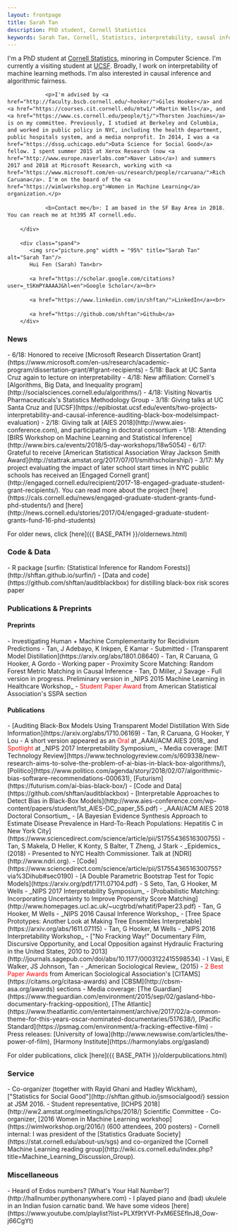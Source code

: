 ```yaml
---
layout: frontpage
title: Sarah Tan
description: PhD student, Cornell Statistics
keywords: Sarah Tan, Cornell, Statistics, interpretability, causal inference
---
```


<div class="row-fluid" id="about">
        <div class="span8">
                <p>I'm a PhD student at <a href="https://stat.cornell.edu/">Cornell Statistics</a>, minoring in Computer Science. I'm currently a visiting student at <a href="https://epibiostat.ucsf.edu/">UCSF</a>. Broadly, I work on interpretability of machine learning methods. I'm also interested in causal inference and algorithmic fairness.</p>
                
                <p>I'm advised by <a href="http://faculty.bscb.cornell.edu/~hooker/">Giles Hooker</a> and <a href="https://courses.cit.cornell.edu/mtw1/">Martin Wells</a>, and <a href="https://www.cs.cornell.edu/people/tj/">Thorsten Joachims</a> is on my committee. Previously, I studied at Berkeley and Columbia, and worked in public policy in NYC, including the health department, public hospitals system, and a media nonprofit. In 2014, I was a <a href="https://dssg.uchicago.edu">Data Science for Social Good</a> fellow. I spent summer 2015 at Xerox Research (now <a href="http://www.europe.naverlabs.com">Naver Labs</a>) and summers 2017 and 2018 at Microsoft Research, working with <a href="https://www.microsoft.com/en-us/research/people/rcaruana/">Rich Caruana</a>. I'm on the board of the <a href="https://wimlworkshop.org">Women in Machine Learning</a> organization.</p>
                
                <b>Contact me</b>: I am based in the SF Bay Area in 2018. You can reach me at ht395 AT cornell.edu.

        </div>

        <div class="span4">
           <img src="picture.png" width = "95%" title="Sarah Tan" alt="Sarah Tan"/>
           Hui Fen (Sarah) Tan<br>
         
           <a href="https://scholar.google.com/citations?user=_tSKmPYAAAAJ&hl=en">Google Scholar</a><br>

           <a href="https://www.linkedin.com/in/shftan/">LinkedIn</a><br>

           <a href="https://github.com/shftan">Github</a>
        </div>
</div>

<div class="row-fluid" id="contact"></div>

<div class="row-fluid" id="news"><h3>News</h3>
</div>
- 6/18: Honored to receive [Microsoft Research Dissertation Grant](https://www.microsoft.com/en-us/research/academic-program/dissertation-grant/#!grant-recipients)
- 5/18: Back at UC Santa Cruz again to lecture on interpretability
- 4/18: New affiliation: Cornell's [Algorithms, Big Data, and Inequality program](http://socialsciences.cornell.edu/algorithms/)
- 4/18: Visiting Novartis Pharmaceuticals's Statistics Methodology Group
- 3/18: Giving talks at UC Santa Cruz and [UCSF](https://epibiostat.ucsf.edu/events/two-projects-interpretability-and-causal-inference-auditing-black-box-modelsimpact-evaluation)
- 2/18: Giving talk at [AIES 2018](http://www.aies-conference.com), and participating in doctoral consortium
- 1/18: Attending [BIRS Workshop on Machine Learning and Statistical Inference](http://www.birs.ca/events/2018/5-day-workshops/18w5054)
- 6/17: Grateful to receive [American Statistical Association Wray Jackson Smith Award](http://stattrak.amstat.org/2017/07/01/smithscholarship/)
- 3/17: My project evaluating the impact of later school start times in NYC public schools has received an [Engaged Cornell grant](http://engaged.cornell.edu/recipient/2017-18-engaged-graduate-student-grant-recipients/). You can read more about the project [here](https://cals.cornell.edu/news/engaged-graduate-student-grants-fund-phd-students/) and [here](http://news.cornell.edu/stories/2017/04/engaged-graduate-student-grants-fund-16-phd-students)

For older news, click [here]({{ BASE_PATH }}/oldernews.html)

<div class="row-fluid" id="code"><h3>Code & Data</h3>
</div>
- R package [surfin: (Statistical Inference for Random Forests)](http://shftan.github.io/surfin/)
- [Data and code](https://github.com/shftan/auditblackbox) for distilling black-box risk scores paper

<div class="row-fluid" id="publications"><h3>Publications & Preprints</h3>
<h4>Preprints</h4>
</div>
- Investigating Human + Machine Complementarity for Recidivism Predictions
   - Tan, J Adebayo, K Inkpen, E Kamar
   - Submitted
- [Transparent Model Distillation](https://arxiv.org/abs/1801.08640)
   - Tan, R Caruana, G Hooker, A Gordo
   - Working paper
- Proximity Score Matching: Random Forest Metric Matching in Causal Inference
   - Tan, D Miller, J Savage
   - Full version in progress. Preliminary version in _NIPS 2015 Machine Learning in Healthcare Workshop_
   - <span style="color:red">Student Paper Award</span> from American Statistical Association's SSPA section
<h4>Publications</h4>
- [Auditing Black-Box Models Using Transparent Model Distillation With Side Information](https://arxiv.org/abs/1710.06169)
   - Tan, R Caruana, G Hooker, Y Lou
   - A short version appeared as an <span style="color:red">Oral</span> at _AAAI/ACM AIES 2018_ and <span style="color:red">Spotlight</span> at _NIPS 2017 Interpretability Symposium_
   - Media coverage: [MIT Technology Review](https://www.technologyreview.com/s/609338/new-research-aims-to-solve-the-problem-of-ai-bias-in-black-box-algorithms/), [Politico](https://www.politico.com/agenda/story/2018/02/07/algorithmic-bias-software-recommendations-000631), [Futurism](https://futurism.com/ai-bias-black-box/)
   - [Code and Data](https://github.com/shftan/auditblackbox)
- [Interpretable Approaches to Detect Bias in Black-Box Models](http://www.aies-conference.com/wp-content/papers/student/1st_AIES-DC_paper_55.pdf)
   - _AAAI/ACM AIES 2018 Doctoral Consortium_
- [A Bayesian Evidence Synthesis Approach to Estimate Disease Prevalence in Hard-To-Reach Populations: Hepatitis C in New York City](https://www.sciencedirect.com/science/article/pii/S1755436516300755)
   - Tan, S Makela, D Heller, K Konty, S Balter, T Zheng, J Stark
   - _Epidemics_ (2018)
   - Presented to NYC Health Commissioner. Talk at [NDRI](http://www.ndri.org). 
   - [Code](https://www.sciencedirect.com/science/article/pii/S1755436516300755?via%3Dihub#sec0190)
- [A Double Parametric Bootstrap Test for Topic Models](https://arxiv.org/pdf/1711.07104.pdf)
   - S Seto, Tan, G Hooker, M Wells 
   - _NIPS 2017 Interpretability Symposium_
- [Probabilistic Matching: Incorporating Uncertainty to Improve Propensity Score Matching](http://www.homepages.ucl.ac.uk/~ucgtrbd/whatif/Paper23.pdf)
   - Tan, G Hooker, M Wells 
   - _NIPS 2016 Causal Inference Workshop_
- [Tree Space Prototypes: Another Look at Making Tree Ensembles Interpretable](https://arxiv.org/abs/1611.07115)
   - Tan, G Hooker, M Wells
   - _NIPS 2016 Interpretability Workshop_
- ["No Fracking Way!" Documentary Film, Discursive Opportunity, and Local Opposition against Hydraulic Fracturing in the United States, 2010 to 2013](http://journals.sagepub.com/doi/abs/10.1177/0003122415598534)
   - I Vasi, E Walker, JS Johnson, Tan 
   - _American Sociological Review_ (2015)
   - <span style="color:red">2 Best Paper Awards</span> from American Sociological Association's [CITAMS](https://citams.org/citasa-awards) and [CBSM](http://cbsm-asa.org/awards) sections
   - Media coverage: [The Guardian](https://www.theguardian.com/environment/2015/sep/02/gasland-hbo-documentary-fracking-opposition), [The Atlantic](https://www.theatlantic.com/entertainment/archive/2017/02/a-common-theme-for-this-years-oscar-nominated-documentaries/517638/), [Pacific Standard](https://psmag.com/environment/a-fracking-effective-film)
   - Press releases: [University of Iowa](http://www.newswise.com/articles/the-power-of-film), [Harmony Institute](https://harmonylabs.org/gasland)

For older publications, click [here]({{ BASE_PATH }}/olderpublications.html)

<div class="row-fluid" id="service"><h3>Service</h3>
</div>
- Co-organizer (together with Rayid Ghani and Hadley Wickham), ["Statistics for Social Good"](http://shftan.github.io/jsmsocialgood/) session at JSM 2016.
- Student representative, [ICHPS 2018](http://ww2.amstat.org/meetings/ichps/2018/) Scientific Committee
- Co-organizer, [2016 Women in Machine Learning workshop](https://wimlworkshop.org/2016/) (600 attendees, 200 posters)
- Cornell internal: I was president of the [Statistics Graduate Society](https://stat.cornell.edu/about-us/sgs) and co-organized the [Cornell Machine Learning reading group](http://wiki.cs.cornell.edu/index.php?title=Machine_Learning_Discussion_Group).

<div class="row-fluid"><h3>Miscellaneous</h3>
</div>
- Heard of Erdos numbers? [What's Your Hall Number?](http://hallnumber.pythonanywhere.com)
- I played piano and (bad) ukulele in an Indian fusion carnatic band. We have some videos [here](https://www.youtube.com/playlist?list=PLXf9tYVf-PxM6ESEflnJ8_Oow-j66CgYt)


